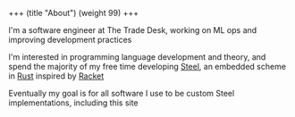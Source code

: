 +++
(title "About")
(weight 99)
+++

I'm a software engineer at The Trade Desk, working on ML ops and improving development practices

I'm interested in programming language development and theory, and spend the majority of my free time developing [Steel](https://github.com/mattwparas/steel),
an embedded scheme in [Rust](https://www.rust-lang.org/) inspired by [Racket](https://racket-lang.org/)

Eventually my goal is for all software I use to be custom Steel implementations, including this site


